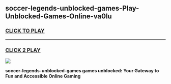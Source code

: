 
## soccer-legends-unblocked-games-Play-Unblocked-Games-Online-va0lu
<h3>
<a href="https://premium76.site?title=soccer-legends-unblocked-games&ref=24A">CLICK TO PLAY</a></h3>
<hr>

<h3>
<a href="https://premium76.site?title=soccer-legends-unblocked-games&ref=24A">CLICK 2 PLAY</a>
  
</h3>

<a href="https://premium76.site?title=soccer-legends-unblocked-games&ref=24A"><img src="https://clearcache.store/games.png"></a>


**soccer-legends-unblocked-games games unblocked: Your Gateway to Fun and Accessible Online Gaming**
